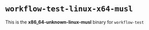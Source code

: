 # `workflow-test-linux-x64-musl`

This is the **x86_64-unknown-linux-musl** binary for `workflow-test`
